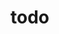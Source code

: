 # todo

<!-- 
local storage

  when user clicks add list, add new data to local storage

    local storage key is date
    local storage value is a list container (object or array)
      list container contains one or more list objects

        each list object contains the ff data
          title (string)
          hasPriority (bool)
          checked (bool)
          sublists (object)

            each sublist contains the ff data
              title (string)
              time (string)
              duration (string)
              priority (string)
              checked (bool)

  update local storage when user clicks on the ff elements

    checkmark (list header)
    title (list header)
    del (list header)

    checkmark (sublist)
    title (sublist)
    time (sublist)
    duration (sublist)
    priority (sublist)
    del (sublist)


//localstorage key is date
  //value of localstorage date key is listcontainerobject or listarray
    //listcontainerobject or listarray contains multiple list object
      //each list object contains the following key value pairs
      // title: string
      // checked: boolean
      // hasPriority: boolean
      // sublists: object
        // title: title
        // time: time
        // duration: duration
        // priority: priority
        // checked: bool
 -->